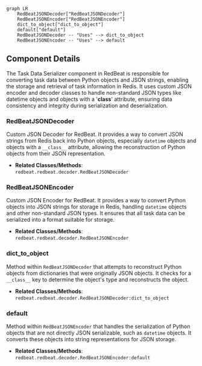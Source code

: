 ```mermaid
graph LR
    RedBeatJSONDecoder["RedBeatJSONDecoder"]
    RedBeatJSONEncoder["RedBeatJSONEncoder"]
    dict_to_object["dict_to_object"]
    default["default"]
    RedBeatJSONDecoder -- "Uses" --> dict_to_object
    RedBeatJSONEncoder -- "Uses" --> default
```

## Component Details

The Task Data Serializer component in RedBeat is responsible for converting task data between Python objects and JSON strings, enabling the storage and retrieval of task information in Redis. It uses custom JSON encoder and decoder classes to handle non-standard JSON types like datetime objects and objects with a '__class__' attribute, ensuring data consistency and integrity during serialization and deserialization.

### RedBeatJSONDecoder
Custom JSON Decoder for RedBeat. It provides a way to convert JSON strings from Redis back into Python objects, especially `datetime` objects and objects with a `__class__` attribute, allowing the reconstruction of Python objects from their JSON representation.
- **Related Classes/Methods**: `redbeat.redbeat.decoder.RedBeatJSONDecoder`

### RedBeatJSONEncoder
Custom JSON Encoder for RedBeat. It provides a way to convert Python objects into JSON strings for storage in Redis, handling `datetime` objects and other non-standard JSON types. It ensures that all task data can be serialized into a format suitable for storage.
- **Related Classes/Methods**: `redbeat.redbeat.decoder.RedBeatJSONEncoder`

### dict_to_object
Method within `RedBeatJSONDecoder` that attempts to reconstruct Python objects from dictionaries that were originally JSON objects. It checks for a `__class__` key to determine the object's type and reconstructs the object.
- **Related Classes/Methods**: `redbeat.redbeat.decoder.RedBeatJSONDecoder:dict_to_object`

### default
Method within `RedBeatJSONEncoder` that handles the serialization of Python objects that are not directly JSON serializable, such as `datetime` objects. It converts these objects into string representations for JSON storage.
- **Related Classes/Methods**: `redbeat.redbeat.decoder.RedBeatJSONEncoder:default`
